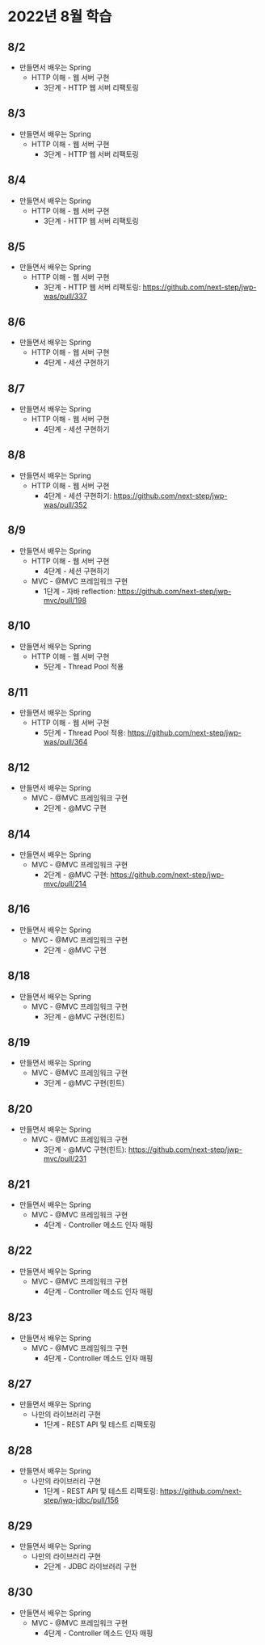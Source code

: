# 2022년 8월 학습

## 8/2

- 만들면서 배우는 Spring
  - HTTP 이해 - 웹 서버 구현
    - 3단계 - HTTP 웹 서버 리팩토링

## 8/3

- 만들면서 배우는 Spring
  - HTTP 이해 - 웹 서버 구현
    - 3단계 - HTTP 웹 서버 리팩토링

## 8/4

- 만들면서 배우는 Spring
  - HTTP 이해 - 웹 서버 구현
    - 3단계 - HTTP 웹 서버 리팩토링

## 8/5

- 만들면서 배우는 Spring
  - HTTP 이해 - 웹 서버 구현
    - 3단계 - HTTP 웹 서버 리팩토링: <https://github.com/next-step/jwp-was/pull/337>

## 8/6

- 만들면서 배우는 Spring
  - HTTP 이해 - 웹 서버 구현
    - 4단계 - 세션 구현하기

## 8/7

- 만들면서 배우는 Spring
  - HTTP 이해 - 웹 서버 구현
    - 4단계 - 세션 구현하기

## 8/8

- 만들면서 배우는 Spring
  - HTTP 이해 - 웹 서버 구현
    - 4단계 - 세션 구현하기: <https://github.com/next-step/jwp-was/pull/352>

## 8/9

- 만들면서 배우는 Spring
  - HTTP 이해 - 웹 서버 구현
    - 4단계 - 세션 구현하기
  - MVC - @MVC 프레임워크 구현
    - 1단계 - 자바 reflection: <https://github.com/next-step/jwp-mvc/pull/198>

## 8/10

- 만들면서 배우는 Spring
  - HTTP 이해 - 웹 서버 구현
    - 5단계 - Thread Pool 적용

## 8/11

- 만들면서 배우는 Spring
  - HTTP 이해 - 웹 서버 구현
    - 5단계 - Thread Pool 적용: <https://github.com/next-step/jwp-was/pull/364>

## 8/12

- 만들면서 배우는 Spring
  - MVC - @MVC 프레임워크 구현
    - 2단계 - @MVC 구현

## 8/14

- 만들면서 배우는 Spring
  - MVC - @MVC 프레임워크 구현
    - 2단계 - @MVC 구현: <https://github.com/next-step/jwp-mvc/pull/214>

## 8/16

- 만들면서 배우는 Spring
  - MVC - @MVC 프레임워크 구현
    - 2단계 - @MVC 구현

## 8/18

- 만들면서 배우는 Spring
  - MVC - @MVC 프레임워크 구현
    - 3단계 - @MVC 구현(힌트)

## 8/19

- 만들면서 배우는 Spring
  - MVC - @MVC 프레임워크 구현
    - 3단계 - @MVC 구현(힌트)

## 8/20

- 만들면서 배우는 Spring
  - MVC - @MVC 프레임워크 구현
    - 3단계 - @MVC 구현(힌트): <https://github.com/next-step/jwp-mvc/pull/231>

## 8/21

- 만들면서 배우는 Spring
  - MVC - @MVC 프레임워크 구현
    - 4단계 - Controller 메소드 인자 매핑

## 8/22

- 만들면서 배우는 Spring
  - MVC - @MVC 프레임워크 구현
    - 4단계 - Controller 메소드 인자 매핑

## 8/23

- 만들면서 배우는 Spring
  - MVC - @MVC 프레임워크 구현
    - 4단계 - Controller 메소드 인자 매핑

## 8/27

- 만들면서 배우는 Spring
  - 나만의 라이브러리 구현
    - 1단계 - REST API 및 테스트 리팩토링

## 8/28

- 만들면서 배우는 Spring
  - 나만의 라이브러리 구현
    - 1단계 - REST API 및 테스트 리팩토링: <https://github.com/next-step/jwp-jdbc/pull/156>

## 8/29

- 만들면서 배우는 Spring
  - 나만의 라이브러리 구현
    - 2단계 - JDBC 라이브러리 구현

## 8/30

- 만들면서 배우는 Spring
  - MVC - @MVC 프레임워크 구현
    - 4단계 - Controller 메소드 인자 매핑
